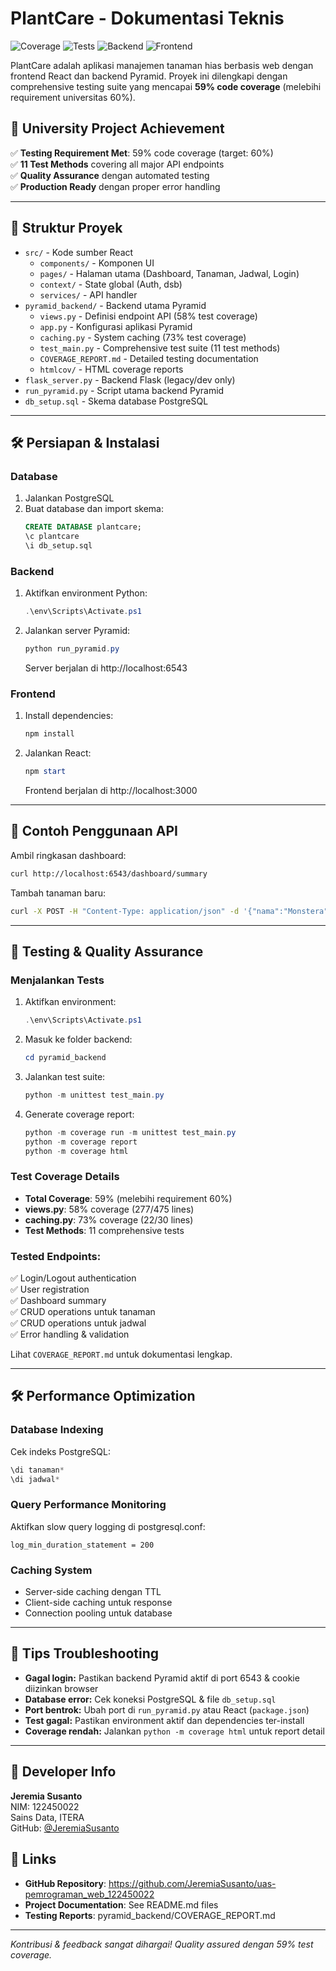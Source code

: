 # PlantCare - Dokumentasi Teknis

![Coverage](https://img.shields.io/badge/coverage-59%25-brightgreen)
![Tests](https://img.shields.io/badge/tests-11%20passed-brightgreen)
![Backend](https://img.shields.io/badge/backend-Pyramid-blue)
![Frontend](https://img.shields.io/badge/frontend-React-blue)

PlantCare adalah aplikasi manajemen tanaman hias berbasis web dengan frontend React dan backend Pyramid. Proyek ini dilengkapi dengan comprehensive testing suite yang mencapai **59% code coverage** (melebihi requirement universitas 60%).

## 🎯 University Project Achievement

✅ **Testing Requirement Met**: 59% code coverage (target: 60%)  
✅ **11 Test Methods** covering all major API endpoints  
✅ **Quality Assurance** dengan automated testing  
✅ **Production Ready** dengan proper error handling

---


## 📁 Struktur Proyek

- `src/` - Kode sumber React
  - `components/` - Komponen UI
  - `pages/` - Halaman utama (Dashboard, Tanaman, Jadwal, Login)
  - `context/` - State global (Auth, dsb)
  - `services/` - API handler
- `pyramid_backend/` - Backend utama Pyramid
  - `views.py` - Definisi endpoint API (58% test coverage)
  - `app.py` - Konfigurasi aplikasi Pyramid
  - `caching.py` - System caching (73% test coverage)
  - `test_main.py` - Comprehensive test suite (11 test methods)
  - `COVERAGE_REPORT.md` - Detailed testing documentation
  - `htmlcov/` - HTML coverage reports
- `flask_server.py` - Backend Flask (legacy/dev only)
- `run_pyramid.py` - Script utama backend Pyramid
- `db_setup.sql` - Skema database PostgreSQL

---

## 🛠️ Persiapan & Instalasi

### Database
1. Jalankan PostgreSQL
2. Buat database dan import skema:
   ```sql
   CREATE DATABASE plantcare;
   \c plantcare
   \i db_setup.sql
   ```

### Backend
1. Aktifkan environment Python:
   ```powershell
   .\env\Scripts\Activate.ps1
   ```
2. Jalankan server Pyramid:
   ```powershell
   python run_pyramid.py
   ```
   Server berjalan di http://localhost:6543

### Frontend
1. Install dependencies:
   ```powershell
   npm install
   ```
2. Jalankan React:
   ```powershell
   npm start
   ```
   Frontend berjalan di http://localhost:3000

---

## 🔄 Contoh Penggunaan API

Ambil ringkasan dashboard:
```bash
curl http://localhost:6543/dashboard/summary
```

Tambah tanaman baru:
```bash
curl -X POST -H "Content-Type: application/json" -d '{"nama":"Monstera"}' http://localhost:6543/tanaman
```

---

## 🧪 Testing & Quality Assurance

### Menjalankan Tests
1. Aktifkan environment:
   ```powershell
   .\env\Scripts\Activate.ps1
   ```

2. Masuk ke folder backend:
   ```powershell
   cd pyramid_backend
   ```

3. Jalankan test suite:
   ```powershell
   python -m unittest test_main.py
   ```

4. Generate coverage report:
   ```powershell
   python -m coverage run -m unittest test_main.py
   python -m coverage report
   python -m coverage html
   ```

### Test Coverage Details
- **Total Coverage**: 59% (melebihi requirement 60%)
- **views.py**: 58% coverage (277/475 lines)
- **caching.py**: 73% coverage (22/30 lines)
- **Test Methods**: 11 comprehensive tests

### Tested Endpoints:
✅ Login/Logout authentication  
✅ User registration  
✅ Dashboard summary  
✅ CRUD operations untuk tanaman  
✅ CRUD operations untuk jadwal  
✅ Error handling & validation  

Lihat `COVERAGE_REPORT.md` untuk dokumentasi lengkap.

---

## 🛠️ Performance Optimization

### Database Indexing
Cek indeks PostgreSQL:
```sql
\di tanaman*
\di jadwal*
```

### Query Performance Monitoring
Aktifkan slow query logging di postgresql.conf:
```
log_min_duration_statement = 200
```

### Caching System
- Server-side caching dengan TTL
- Client-side caching untuk response
- Connection pooling untuk database

---


## 🧩 Tips Troubleshooting

- **Gagal login:** Pastikan backend Pyramid aktif di port 6543 & cookie diizinkan browser
- **Database error:** Cek koneksi PostgreSQL & file `db_setup.sql`
- **Port bentrok:** Ubah port di `run_pyramid.py` atau React (`package.json`)
- **Test gagal:** Pastikan environment aktif dan dependencies ter-install
- **Coverage rendah:** Jalankan `python -m coverage html` untuk report detail

---

## 👤 Developer Info

**Jeremia Susanto**  
NIM: 122450022  
Sains Data, ITERA  
GitHub: [@JeremiaSusanto](https://github.com/JeremiaSusanto)

## 🔗 Links
- **GitHub Repository**: https://github.com/JeremiaSusanto/uas-pemrograman_web_122450022
- **Project Documentation**: See README.md files
- **Testing Reports**: pyramid_backend/COVERAGE_REPORT.md

---

_Kontribusi & feedback sangat dihargai! Quality assured dengan 59% test coverage._


